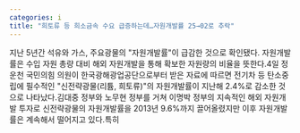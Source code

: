 ```yaml
---
categories: i
title: "희토류 등 희소금속 수요 급증하는데…자원개발률 25→02로 추락"
---
```

지난 5년간 석유와 가스, 주요광물의 "자원개발률"이 급감한 것으로 확인됐다. 자원개발률은 수입 자원 총량 대비 해외 자원개발을 통해 확보한 자원량의 비율을 뜻한다.4일 정운천 국민의힘 의원이 한국광해광업공단으로부터 받은 자료에 따르면 전기차 등 탄소중립에 필수적인 "신전략광물(리튬, 희토류)"의 자원개발률이 지난해 2.4%로 감소한 것으로 나타났다.김대중 정부와 노무현 정부를 거쳐 이명박 정부의 지속적인 해외 자원개발 투자로 신전략광물의 자원개발률을 2013년 9.6%까지 끌어올렸지만 이후 자원개발률은 계속해서 떨어지고 있다.특히